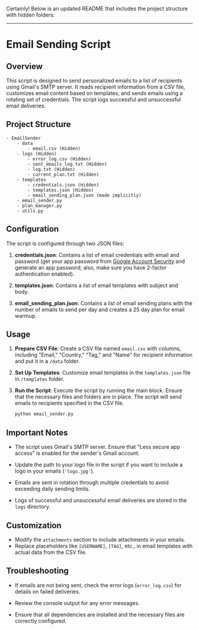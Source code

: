 Certainly! Below is an updated README that includes the project structure with hidden folders:

---

# Email Sending Script

## Overview

This script is designed to send personalized emails to a list of recipients using Gmail's SMTP server. It reads recipient information from a CSV file, customizes email content based on templates, and sends emails using a rotating set of credentials. The script logs successful and unsuccessful email deliveries.

## Project Structure

```
- EmailSender
    - data
        - email.csv (Hidden)
    - logs (Hidden)
        - error_log.csv (Hidden)
        - sent_emails_log.txt (Hidden)
        - log.txt (Hidden)
        - current_plan.txt (Hidden)
    - templates
        - credentials.json (Hidden)
        - templates.json (Hidden)
        - email_sending_plan.json (made implicitly)
    - email_sender.py
    - plan_manager.py
    - utils.py
```

## Configuration

The script is configured through two JSON files:

1. **credentials.json**: Contains a list of email credentials with email and password (get your app password from [Google Account Security](https://myaccount.google.com/) and generate an app password; also, make sure you have 2-factor authentication enabled).

2. **templates.json**: Contains a list of email templates with subject and body.

3. **email_sending_plan.json**: Contains a list of email sending plans with the number of emails to send per day and creates a 25 day plan for email warmup.

## Usage

1. **Prepare CSV File**: Create a CSV file named `email.csv` with columns, including "Email," "Country," "Tag," and "Name" for recipient information and put it in a `/data` folder.

2. **Set Up Templates**: Customize email templates in the `templates.json` file in `/templates` folder.

3. **Run the Script**: Execute the script by running the main block. Ensure that the necessary files and folders are in place. The script will send emails to recipients specified in the CSV file.

   ```bash
   python email_sender.py
   ```

## Important Notes

- The script uses Gmail's SMTP server. Ensure that "Less secure app access" is enabled for the sender's Gmail account.

- Update the path to your logo file in the script if you want to include a logo in your emails (`'logo.jpg'`).

- Emails are sent in rotation through multiple credentials to avoid exceeding daily sending limits.

- Logs of successful and unsuccessful email deliveries are stored in the `logs` directory.

## Customization

- Modify the `attachments` section to include attachments in your emails.
- Replace placeholders like `[USERNAME]`, `[TAG]`, etc., in email templates with actual data from the CSV file.

## Troubleshooting

- If emails are not being sent, check the error logs (`error_log.csv`) for details on failed deliveries.

- Review the console output for any error messages.

- Ensure that all dependencies are installed and the necessary files are correctly configured.
